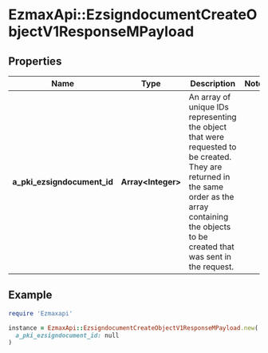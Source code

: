 # EzmaxApi::EzsigndocumentCreateObjectV1ResponseMPayload

## Properties

| Name | Type | Description | Notes |
| ---- | ---- | ----------- | ----- |
| **a_pki_ezsigndocument_id** | **Array&lt;Integer&gt;** | An array of unique IDs representing the object that were requested to be created.  They are returned in the same order as the array containing the objects to be created that was sent in the request. |  |

## Example

```ruby
require 'Ezmaxapi'

instance = EzmaxApi::EzsigndocumentCreateObjectV1ResponseMPayload.new(
  a_pki_ezsigndocument_id: null
)
```

